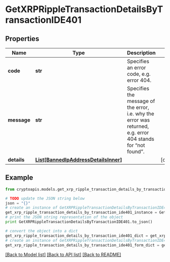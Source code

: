 # GetXRPRippleTransactionDetailsByTransactionIDE401


## Properties
Name | Type | Description | Notes
------------ | ------------- | ------------- | -------------
**code** | **str** | Specifies an error code, e.g. error 404. | 
**message** | **str** | Specifies the message of the error, i.e. why the error was returned, e.g. error 404 stands for “not found”. | 
**details** | [**List[BannedIpAddressDetailsInner]**](BannedIpAddressDetailsInner.md) |  | [optional] 

## Example

```python
from cryptoapis.models.get_xrp_ripple_transaction_details_by_transaction_ide401 import GetXRPRippleTransactionDetailsByTransactionIDE401

# TODO update the JSON string below
json = "{}"
# create an instance of GetXRPRippleTransactionDetailsByTransactionIDE401 from a JSON string
get_xrp_ripple_transaction_details_by_transaction_ide401_instance = GetXRPRippleTransactionDetailsByTransactionIDE401.from_json(json)
# print the JSON string representation of the object
print GetXRPRippleTransactionDetailsByTransactionIDE401.to_json()

# convert the object into a dict
get_xrp_ripple_transaction_details_by_transaction_ide401_dict = get_xrp_ripple_transaction_details_by_transaction_ide401_instance.to_dict()
# create an instance of GetXRPRippleTransactionDetailsByTransactionIDE401 from a dict
get_xrp_ripple_transaction_details_by_transaction_ide401_form_dict = get_xrp_ripple_transaction_details_by_transaction_ide401.from_dict(get_xrp_ripple_transaction_details_by_transaction_ide401_dict)
```
[[Back to Model list]](../README.md#documentation-for-models) [[Back to API list]](../README.md#documentation-for-api-endpoints) [[Back to README]](../README.md)


